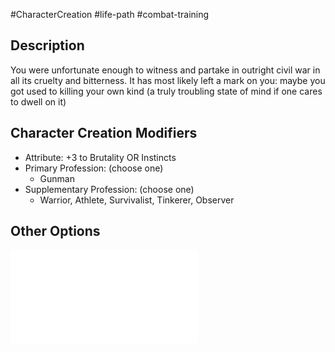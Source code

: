#CharacterCreation #life-path #combat-training
## Description
You were unfortunate enough to witness and partake in outright civil war in all its cruelty and bitterness. It has most likely left a mark on you: maybe you got used to killing your own kind (a truly troubling state of mind if one cares to dwell on it)

## Character Creation Modifiers
- Attribute: +3 to Brutality OR Instincts 
- Primary Profession: (choose one)
	- Gunman
- Supplementary Profession: (choose one)
	- Warrior, Athlete, Survivalist, Tinkerer, Observer
## Other Options
![](</LifePath/CombatTraining/List of Combat Trainings.md>)